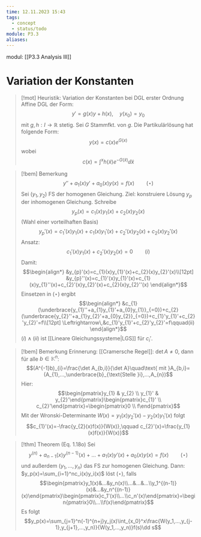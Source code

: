 ```yaml
---
time: 12.11.2023 15:43
tags:
  - concept
  - status/todo
module: P3.3
aliases:
---
```

modul: [[P3.3 Analysis III]]
# Variation der Konstanten

>[!mot] Heuristik: Variation der Konstanten bei DGL erster Ordnung
>Affine DGL der Form: 
>$$y'=g(x)y+h(x),\quad y(x_0)=y_0$$
>mit $g,h:I\rightarrow\mathbb{R}$ stetig.
>Sei $G$ Stammfkt. von $g$. Die Partikulärlösung hat folgende Form: $$y(x)=c(x)e^{G(x)}$$wobei $$c(x)=\int^x h(\tilde x)e^{-G(\tilde x)}\dd\tilde x$$

>[!bem] Bemerkung
>$$y''+a_{1}(x)y'+a_{0}(x)y(x)=f(x)\qquad(\star)$$
>Sei $(y_{1},y_{2})$ FS der homogenen Gleichung. Ziel: konstruiere Lösung $y_{p}$ der inhomogenen Gleichung. Schreibe $$y_{p}(x)=c_{1}(x)y_{1}(x)+c_{2}(x)y_{2}(x)$$(Wahl einer vorteilhaften Basis) $$y_{p}'(x)=c_{1}'(x)y_{1}(x)+c_{1}(x)y_{1}'(x)+c_{2}'(x)y_{2}(x)+c_{2}(x)y_{2}'(x)$$
>Ansatz: $$c_{1}'(x)y_{1}(x)+c_{2}'(x)y_{2}(x)=0\qquad(i)$$
>Damit: $$\begin{align*}
&y_{p}'(x)=c_{1}(x)y_{1}'(x)+c_{2}(x)y_{2}'(x)\\[12pt]
&y_{p}''(x)=c_{1}'(x)y_{1}'(x)+c_{1}(x)y_{1}''(x)+c_{2}'(x)y_{2}'(x)+c_{2}(x)y_{2}''(x)
\end{align*}$$
>Einsetzen in $(\star)$ ergibt $$\begin{align*}
&c_{1}(\underbrace{y_{1}''+a_{1}y_{1}'+a_{0}y_{1}}_{=0})+c_{2}(\underbrace{y_{2}''+a_{1}y_{2}'+a_{0}y_{2}}_{=0})+c_{1}'y_{1}'+c_{2}'y_{2}'=f\\[12pt]
\Leftrightarrow\,&c_{1}'y_{1}'+c_{2}'y_{2}'=f\qquad(ii)
\end{align*}$$
>$(i)\land(ii)$ ist [[Lineare Gleichungssysteme|LGS]] für $c_{i}'$.

>[!bem] Bemerkung
>Erinnerung: [[Cramersche Regel]]: $\det A\ne0$, dann für alle $b\in\mathbb{K}^{n}$: $$(A^{-1}b)_{i}=\frac{\det A_{b,i}}{\det A}\quad\text{ mit }A_{b,i}=(A_{1},...,\underbrace{b}_{\text{Stelle }i},...,A_{n})$$
>Hier: $$\begin{pmatrix}y_{1} & y_{2} \\ y_{1}' & y_{2}'\end{pmatrix}\begin{pmatrix}c_{1}' \\ c_{2}'\end{pmatrix}=\begin{pmatrix}0 \\ f\end{pmatrix}$$
>Mit der Wronski-Determinante $W(x)=y_{1}(x)y_{2}'(x)-y_{2}(x)y_{1}'(x)$ folgt $$c_{1}'(x)=-\frac{y_{2}(x)f(x)}{W(x)},\qquad c_{2}'(x)=\frac{y_{1}(x)f(x)}{W(x)}$$

>[!thm] Theorem (Eq. 1.18o)
>Sei $$y^{(n)}+a_{n-1}(x)y^{(n-1)}(x)+...+a_{1}(x)y'(x)+a_{0}(x)y(x)=f(x)\qquad(\star)$$und außerdem $(y_{1},...,y_{n})$ das FS zur homogenen Gleichung.
>Dann: $y_p(x)=\sum_{i=1}^nc_i(x)y_i(x)$ löst $(\star)$, falls $$\begin{pmatrix}y_1(x)&...&y_n(x)\\...&...&...\\y_1^{(n-1)}(x)&...&y_n^{(n-1)}(x)\end{pmatrix}\begin{pmatrix}c_1'(x)\\...\\c_n'(x)\end{pmatrix}=\begin{pmatrix}0\\...\\f(x)\end{pmatrix}$$
>Es folgt $$y_p(x)=\sum_{j=1}^n(-1)^{n+j}y_j(x)\int_{x_0}^x\frac{W(y_1,...,y_{j-1},y_{j+1},...,y_n)}{W(y_1,...,y_n)}f(s)\dd s$$
